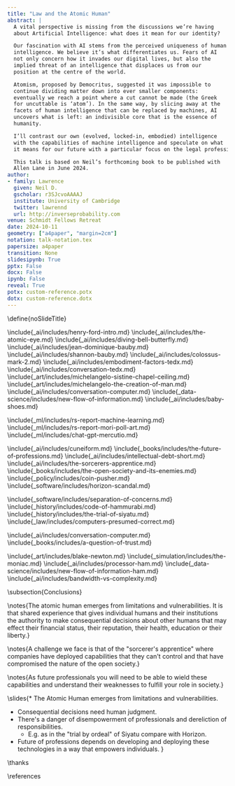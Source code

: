 ```yaml
---
title: "Law and the Atomic Human"
abstract: |
  A vital perspective is missing from the discussions we’re having
  about Artificial Intelligence: what does it mean for our identity?

  Our fascination with AI stems from the perceived uniqueness of human
  intelligence. We believe it’s what differentiates us. Fears of AI
  not only concern how it invades our digital lives, but also the
  implied threat of an intelligence that displaces us from our
  position at the centre of the world.

  Atomism, proposed by Democritus, suggested it was impossible to
  continue dividing matter down into ever smaller components:
  eventually we reach a point where a cut cannot be made (the Greek
  for uncuttable is ‘atom’). In the same way, by slicing away at the
  facets of human intelligence that can be replaced by machines, AI
  uncovers what is left: an indivisible core that is the essence of
  humanity.

  I’ll contrast our own (evolved, locked-in, embodied) intelligence
  with the capabilities of machine intelligence and speculate on what
  it means for our future with a particular focus on the legal profession.

  This talk is based on Neil’s forthcoming book to be published with
  Allen Lane in June 2024.
author:
- family: Lawrence
  given: Neil D.
  gscholar: r3SJcvoAAAAJ
  institute: University of Cambridge
  twitter: lawrennd
  url: http://inverseprobability.com
venue: Schmidt Fellows Retreat
date: 2024-10-11
geometry: ["a4paper", "margin=2cm"]
notation: talk-notation.tex
papersize: a4paper
transition: None
slidesipynb: True
pptx: False
docx: False
ipynb: False
reveal: True
potx: custom-reference.potx 
dotx: custom-reference.dotx
---
```

\define{noSlideTitle}

\include{_ai/includes/henry-ford-intro.md}
\include{_ai/includes/the-atomic-eye.md}
\include{_ai/includes/diving-bell-butterfly.md}
\include{_ai/includes/jean-dominique-bauby.md}
\include{_ai/includes/shannon-bauby.md}
\include{_ai/includes/colossus-mark-2.md}
\include{_ai/includes/embodiment-factors-tedx.md}
\include{_ai/includes/conversation-tedx.md}
\include{_art/includes/michelangelo-sistine-chapel-ceiling.md}
\include{_art/includes/michelangelo-the-creation-of-man.md}
\include{_ai/includes/conversation-computer.md}
\include{_data-science/includes/new-flow-of-information.md}
\include{_ai/includes/baby-shoes.md}

\include{_ml/includes/rs-report-machine-learning.md}
\include{_ml/includes/rs-report-mori-poll-art.md}
\include{_ml/includes/chat-gpt-mercutio.md}

\include{_ai/includes/cuneiform.md}
\include{_books/includes/the-future-of-professions.md}
\include{_ai/includes/intellectual-debt-short.md}
\include{_ai/includes/the-sorcerers-apprentice.md}
\include{_books/includes/the-open-society-and-its-enemies.md}
\include{_policy/includes/coin-pusher.md}
\include{_software/includes/horizon-scandal.md}

\include{_software/includes/separation-of-concerns.md}
\include{_history/includes/code-of-hammurabi.md}
\include{_history/includes/the-trial-of-siyatu.md}
\include{_law/includes/computers-presumed-correct.md}

\include{_ai/includes/conversation-computer.md}
\include{_books/includes/a-question-of-trust.md}

\include{_art/includes/blake-newton.md}
\include{_simulation/includes/the-moniac.md}
\include{_ai/includes/processor-ham.md}
\include{_data-science/includes/new-flow-of-information-ham.md}
\include{_ai/includes/bandwidth-vs-complexity.md}


\subsection{Conclusions}

\notes{The atomic human emerges from limitations and vulnerabilities. It is that shared experience that gives individual humans and their institutions the authority to make consequential decisions about other humans that may effect their financial status, their reputation, their health, education or their liberty.}

\notes{A challenge we face is that of the "sorcerer's apprentice" where companies have deployed capabilities that they can't control and that have compromised the nature of the open society.}

\notes{As future professionals you will need to be able to wield these capabilities and understand their weaknesses to fulfill your role in society.}

\slides{* The Atomic Human emerges from limitations and vulnerabilities.
* Consequential decisions need human judgment. 
* There's a danger of disempowerment of professionals and dereliction of responsibilities.
  * E.g. as in the "trial by ordeal" of Siyatu compare with Horizon.
* Future of professions depends on developing and deploying these technologies in a way that empowers individuals.
}

\thanks

\references

